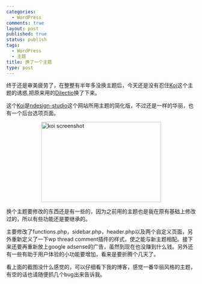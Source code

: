 ```yaml
--- 
categories: 
  - WordPress
comments: true
layout: post
published: true
status: publish
tags: 
  - WordPress
  - 主题
title: 换了一个主题
type: post
---
```

终于还是审美疲劳了，在整整有半年多没换主题后，今天还是没有忍住<a href="http://www.ndesign-studio.com/blog/koi-theme-release" target="_blank">Koi</a>这个主题的诱惑,把原来用的<a href="http://designdisease.com/portfolio/dilectio_wordpress_theme/" target="_blank">Dilectio</a>换了下来。

这个<a href="http://www.ndesign-studio.com/blog/koi-theme-release" target="_blank">Koi</a>是<a href="http://www.ndesign-studio.com/" target="_blank">ndesign-studio</a>这个网站所用主题的简化版，不过还是一样的华丽，也有一个后台选项页面。

<img style="display: block; float: none; margin-left: auto; margin-right: auto;" src="http://storage.live.com/items/B7436849503DA4DE!891?filename=koi-screenshot.jpg" alt="koi screenshot" width="319" height="214">

换个主题要修改的东西还是有一些的，因为之前用的主题也是我在原有基础上修改过的，所以有些功能还是要继承的。

主要修改了functions.php，sidebar.php，header.php以及两个自定义页面，另外重新定义了一下wp thread comment插件的样式，使之能与新主题相配。接下来还要再重新放上google adsense的广告，虽然到现在也没赚到什么钱。另外还有一些有助于用户体验的小功能要增加，看来是要折腾个几天了。

看上面的截图没什么感觉的，可以仔细看下我的博客，感觉一番华丽风格的主题，有空的话也请随便抓几个bug出来告诉我。
